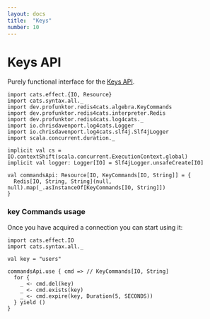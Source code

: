 ```yaml
---
layout: docs
title:  "Keys"
number: 10
---
```


# Keys API

Purely functional interface for the [Keys API](https://redis.io/commands#generic).

```tut:book:invisible
import cats.effect.{IO, Resource}
import cats.syntax.all._
import dev.profunktor.redis4cats.algebra.KeyCommands
import dev.profunktor.redis4cats.interpreter.Redis
import dev.profunktor.redis4cats.log4cats._
import io.chrisdavenport.log4cats.Logger
import io.chrisdavenport.log4cats.slf4j.Slf4jLogger
import scala.concurrent.duration._

implicit val cs = IO.contextShift(scala.concurrent.ExecutionContext.global)
implicit val logger: Logger[IO] = Slf4jLogger.unsafeCreate[IO]

val commandsApi: Resource[IO, KeyCommands[IO, String]] = {
  Redis[IO, String, String](null, null).map(_.asInstanceOf[KeyCommands[IO, String]])
}
```

### key Commands usage

Once you have acquired a connection you can start using it:

```tut:book:silent
import cats.effect.IO
import cats.syntax.all._

val key = "users"

commandsApi.use { cmd => // KeyCommands[IO, String]
  for {
    _ <- cmd.del(key)
    _ <- cmd.exists(key)
    _ <- cmd.expire(key, Duration(5, SECONDS))
  } yield ()
}
```

